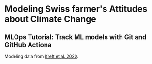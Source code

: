 # Modeling Swiss farmer's Attitudes about Climate Change

## MLOps Tutorial: Track ML models with Git and GitHub Actiona

Modeling data from [Kreft et al. 2020](https://www.sciencedirect.com/science/article/pii/S2352340920303048).
